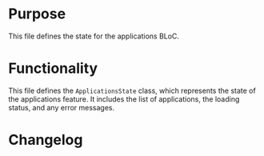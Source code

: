 # Purpose

This file defines the state for the applications BLoC.

# Functionality

This file defines the `ApplicationsState` class, which represents the state of the applications feature. It includes the list of applications, the loading status, and any error messages.

# Changelog

